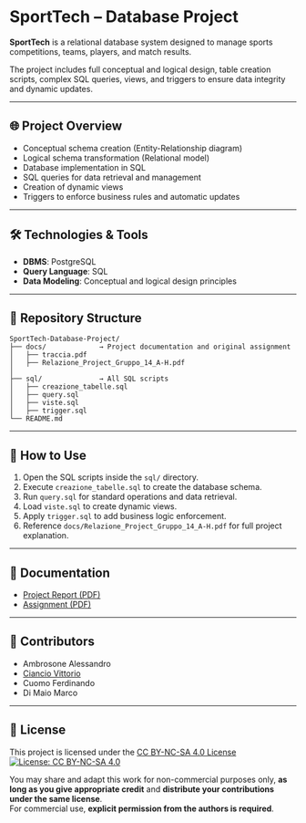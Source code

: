 # SportTech – Database Project

**SportTech** is a relational database system designed to manage sports competitions, teams, players, and match results.

The project includes full conceptual and logical design, table creation scripts, complex SQL queries, views, and triggers to ensure data integrity and dynamic updates.

---

## 🌐 Project Overview

- Conceptual schema creation (Entity-Relationship diagram)
- Logical schema transformation (Relational model)
- Database implementation in SQL
- SQL queries for data retrieval and management
- Creation of dynamic views
- Triggers to enforce business rules and automatic updates

---

## 🛠️ Technologies & Tools

- **DBMS**: PostgreSQL
- **Query Language**: SQL
- **Data Modeling**: Conceptual and logical design principles

---

## 📁 Repository Structure

```
SportTech-Database-Project/
├── docs/             → Project documentation and original assignment
│   ├── traccia.pdf
│   ├── Relazione_Project_Gruppo_14_A-H.pdf
│
├── sql/              → All SQL scripts
│   ├── creazione_tabelle.sql
│   ├── query.sql
│   ├── viste.sql
│   ├── trigger.sql
└── README.md
```

---

## 🚀 How to Use

1. Open the SQL scripts inside the `sql/` directory.
2. Execute `creazione_tabelle.sql` to create the database schema.
3. Run `query.sql` for standard operations and data retrieval.
4. Load `viste.sql` to create dynamic views.
5. Apply `trigger.sql` to add business logic enforcement.
6. Reference `docs/Relazione_Project_Gruppo_14_A-H.pdf` for full project explanation.

---

## 📄 Documentation

- [Project Report (PDF)](docs/Relazione_Project_Gruppo_14_A-H.pdf)
- [Assignment (PDF)](docs/traccia.pdf)

---

## 👥 Contributors

- Ambrosone Alessandro
- [Ciancio Vittorio](https://github.com/VittorioCiancio)
- Cuomo Ferdinando
- Di Maio Marco

---

## 📄 License

This project is licensed under the [CC BY-NC-SA 4.0 License](https://creativecommons.org/licenses/by-nc-sa/4.0/)  
[![License: CC BY-NC-SA 4.0](https://licensebuttons.net/l/by-nc-sa/4.0/88x31.png)](https://creativecommons.org/licenses/by-nc-sa/4.0/)  

You may share and adapt this work for non-commercial purposes only, **as long as you give appropriate credit** and **distribute your contributions under the same license**.  
For commercial use, **explicit permission from the authors is required**.